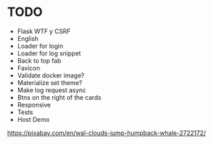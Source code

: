 # TODO

- Flask WTF y CSRF
- English
- Loader for login
- Loader for log snippet
- Back to top fab
- Favicon
- Validate docker image?
- Materialize set theme?
- Make log request async
- Btns on the right of the cards
- Responsive
- Tests
- Host Demo

https://pixabay.com/en/wal-clouds-jump-humpback-whale-2722172/